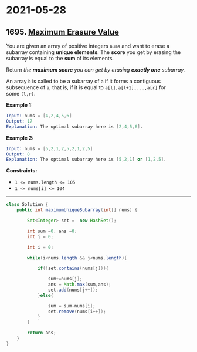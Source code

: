 # 2021-05-28

## 1695. [Maximum Erasure Value](https://leetcode.com/problems/maximum-erasure-value/)

You are given an array of positive integers `nums` and want to erase a subarray containing **unique elements**. The **score** you get by erasing the subarray is equal to the **sum** of its elements.

Return *the **maximum score** you can get by erasing **exactly one** subarray.*

An array `b` is called to be a subarray of `a` if it forms a contiguous subsequence of `a`, that is, if it is equal to `a[l],a[l+1],...,a[r]` for some `(l,r)`.

**Example 1:**

```s
Input: nums = [4,2,4,5,6]
Output: 17
Explanation: The optimal subarray here is [2,4,5,6].
```

**Example 2:**

```s
Input: nums = [5,2,1,2,5,2,1,2,5]
Output: 8
Explanation: The optimal subarray here is [5,2,1] or [1,2,5].
```

**Constraints:**

- `1 <= nums.length <= 105`
- `1 <= nums[i] <= 104`

---

```java
class Solution {
    public int maximumUniqueSubarray(int[] nums) {

        Set<Integer> set =  new HashSet();

        int sum =0, ans =0;
        int j = 0;

        int i = 0;

        while(i<nums.length && j<nums.length){

            if(!set.contains(nums[j])){

                sum+=nums[j];
                ans = Math.max(sum,ans);
                set.add(nums[j++]);
            }else{

                sum = sum-nums[i];
                set.remove(nums[i++]);
            }
        }

        return ans;
    }
}
```
